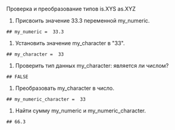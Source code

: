 Проверка и преобразование типов is.XYS as.XYZ

1.  Присвоить значение 33.3 переменной my\_numeric.

<!-- -->

    ## my_numeric =  33.3

1.  Установить значение my\_character в "33".

<!-- -->

    ## my_character =  33

1.  Проверить тип данных my\_character: является ли числом?

<!-- -->

    ## FALSE

1.  Преобразовать my\_character в число.

<!-- -->

    ## my_numeric_character =  33

1.  Найти сумму my\_numeric и my\_numeric\_character.

<!-- -->

    ## 66.3
